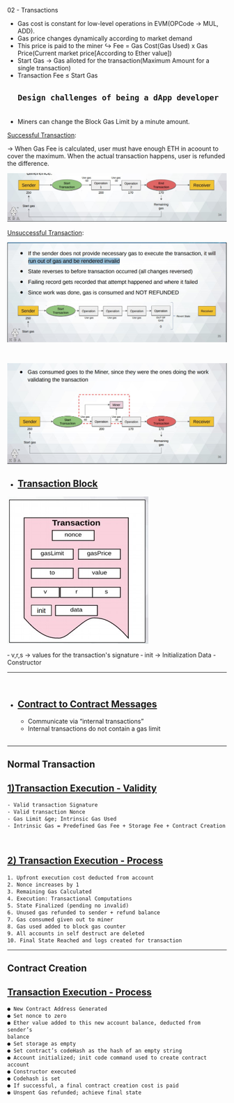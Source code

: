 02 - Transactions

- Gas cost is constant for low-level operations in EVM(OPCode &rarr; MUL, ADD).
- Gas price changes dynamically according to market demand
- This price is paid to the miner
        &rarrhk; Fee = Gas Cost(Gas Used) x Gas Price(Current market price[According to Ether value])   
- Start Gas &rarr; Gas alloted for the transaction(Maximum Amount for a single transaction)
- Transaction Fee &le; Start Gas
  <br>
  ## ``Design challenges of being a dApp developer``
  <br>
- Miners can change the Block Gas Limit by a minute amount.

<u>Successful Transaction</u>:

&rarr; When Gas Fee is calculated, user must have enough ETH in acoount to cover the maximum. When the actual transaction happens, user is refunded the difference.

![Transaction Cost.jpg](../../../_resources/03ec984dce0f494187ff4e31fa6e8fb8.jpg)

<u>Unsuccessful Transaction</u>:



![Unsuccessful Transaction.jpg](../../../_resources/a0fef211d2c74f10903de8b85b057b9f.jpg)

<br>

![Unsuccessful Transaction_1.jpg](../../../_resources/01b63ccd2b464593b48e31ece797d8ef.jpg)


- ## <u>Transaction Block</u>

![Transaction Block.jpg](../../../_resources/73ae3783ad5f42bd805ca2f4768c19b7.jpg)


&#8208; v,r,s &rarr; values for the transaction's signature
&#8208; init &rarr; Initialization Data - Constructor
***
<br>

- ## <u>Contract to Contract Messages</u>
    
    - Communicate via “internal transactions”
    - Internal transactions do not contain a gas limit
    <br>
***    

## Normal Transaction

 ## <u> 1)Transaction Execution - Validity</u>

    - Valid transaction Signature
    - Valid transaction Nonce
    - Gas Limit &ge; Intrinsic Gas Used
    - Intrinsic Gas = Predefined Gas Fee + Storage Fee + Contract Creation
<br>

 ## <u> 2) Transaction Execution - Process</u>
    1. Upfront execution cost deducted from account
    2. Nonce increases by 1
    3. Remaining Gas Calculated
    4. Execution: Transactional Computations
    5. State Finalized (pending no invalid)
    6. Unused gas refunded to sender + refund balance
    7. Gas consumed given out to miner
    8. Gas used added to block gas counter
    9. All accounts in self destruct are deleted
    10. Final State Reached and logs created for transaction
***
## Contract Creation
## <u> Transaction Execution - Process</u>

    ● New Contract Address Generated
    ● Set nonce to zero
    ● Ether value added to this new account balance, deducted from sender’s
    balance
    ● Set storage as empty
    ● Set contract’s codeHash as the hash of an empty string
    ● Account initialized; init code command used to create contract account
    ● Constructor executed
    ● Codehash is set
    ● If successful, a final contract creation cost is paid
    ● Unspent Gas refunded; achieve final state
<br>






